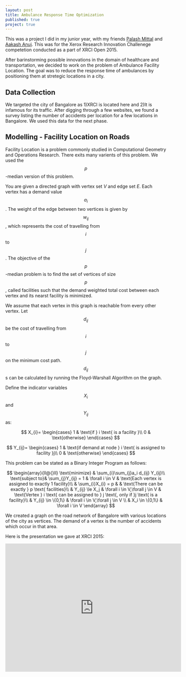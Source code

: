 ```yaml
---
layout: post
title: Ambulance Response Time Optimization
published: true
project: true
---
```


This was a project I did in my junior year, with my friends [Palash Mittal](https://www.linkedin.com/in/palashmittal) and [Aakash Anuj](https://www.linkedin.com/in/aakash-anuj-4870b345). This was for the Xerox Research Innovation Challenege competetion conducted as a part of XRCI Open 2015.

After barinstorming possible innovations in the domain of healthcare and transportation, we decided to work on the problem of Ambulance Facility Location. The goal was to reduce the response time of ambulances by positioning them at stretegic locations in a city.

## Data Collection

We targeted the city of Bangalore as 1)XRCI is located here and 2)It is infamous for its traffic. After digging through a few websites, we found a survey listing the number of accidents per location for a few locations in Bangalore. We used this data for the next phase.

## Modelling - Facility Location on Roads

Facility Location is a problem commonly studied in Computational Geometry and Operations Research. There exits many varients of this problem. We used the $$p$$-median version of this problem. 

You are given a directed graph with vertex set $V$ and edge set $E$. Each vertex has a demand value $$a_i$$. The weight of the edge between two vertices is given by $$w_{ij}$$, which represents the cost of travelling from $$i$$ to $$j$$. The objective of the $$p$$-median problem is to find the set of vertices of size $$p$$, called facilities such that the demand weighted total cost between each vertex and its nearst facility is minimized.

We assume that each vertex in this graph is reachable from every other vertex. Let $$d_{ij}$$ be the cost of travelling from $$i$$ to $$j$$ on the minimum cost path. $$d_{ij}$$s can be calculated by running the Floyd-Warshall Algorithm on the graph. 

Define the indicator variables $$X_{i}$$ and $$Y_{ij}$$ as:

$$
X_{i}= 
\begin{cases}
    1 & \text{if } i \text{ is a facility }\\
    0              & \text{otherwise}
\end{cases}
$$

$$
Y_{ij}= 
\begin{cases}
    1 & \text{if demand at node } i \text{ is assigned to facility }j\\
    0              & \text{otherwise}
\end{cases}
$$


This problem can be stated as a Binary Integer Program as follows:

$$
\begin{array}{ll@{}ll}
\text{minimize}  & \sum_{i}\sum_{j}a_i d_{ij} Y_{ij}\\
\text{subject to}& \sum_{j}Y_{ij} = 1  & \forall i \in V  & \text{Each vertex is assigned to exactly 1 facility}\\
				 & \sum_{i}X_{i} = p & & \text{There can be exactly } p \text{ facilities}\\
                 & Y_{ij} \le X_j & \forall i \in V,\forall j \in V & \text{Vertex } i \text{ can be assigned to } j \text{, only if }j \text{ is a facility}\\
                 & Y_{ij} \in \{0,1\} & \forall i \in V,\forall j \in V \\
                 & X_i \in \{0,1\} & \forall i \in V
\end{array}
$$

We created a graph on the road network of Bangalore with various locations of the city as vertices. The demand of a vertex is the number of accidents which occur in that area.

Here is the presentation we gave at XRCI 2015:
<p align="center"><iframe id="iframe_container" frameborder="0" webkitallowfullscreen="" mozallowfullscreen="" allowfullscreen="" width="550" height="400" src="https://prezi.com/embed/yh8vzwj0mmav/?bgcolor=ffffff&amp;lock_to_path=0&amp;autoplay=0&amp;autohide_ctrls=0&amp;landing_data=bHVZZmNaNDBIWnNjdEVENDRhZDFNZGNIUE43MHdLNWpsdFJLb2ZHanI5KzdQNnNzTUhxWVhBZlc4dXRUWjQrRXhnPT0&amp;landing_sign=we7s1YuLpdjkKWx0fe-NQplgR8ibWKoZoZOdvaiKfds"></iframe></p>
